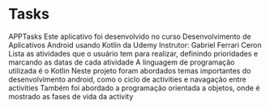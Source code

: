 # Tasks
APPTasks
Este aplicativo foi desenvolvido no curso Desenvolvimento de Aplicativos Android usando Kotlin da Udemy
Instrutor: Gabriel Ferrari Ceron
Lista as atividades que o usuário tem para realizar, definindo prioridades e marcando as datas de cada atividade
A linguagem de programação utilizada é o Kotlin
Neste projeto foram abordados temas importantes do desenvolvimento android, como o ciclo de activities e navagação entre activities
Também foi abordado a programação orientada a objetos, onde é mostrado as fases de vida da activity
